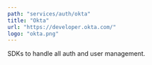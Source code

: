 ```yaml
---
path: "services/auth/okta"
title: "Okta"
url: "https://developer.okta.com/"
logo: "okta.png"
---
```


SDKs to handle all auth and user management.
